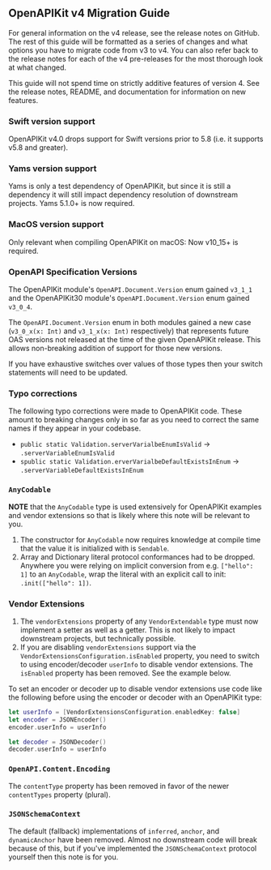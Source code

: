 ## OpenAPIKit v4 Migration Guide
For general information on the v4 release, see the release notes on GitHub. The
rest of this guide will be formatted as a series of changes and what options you
have to migrate code from v3 to v4. You can also refer back to the release notes
for each of the v4 pre-releases for the most thorough look at what changed.

This guide will not spend time on strictly additive features of version 4. See
the release notes, README, and documentation for information on new features.

### Swift version support
OpenAPIKit v4.0 drops support for Swift versions prior to 5.8 (i.e. it supports
v5.8 and greater).

### Yams version support
Yams is only a test dependency of OpenAPIKit, but since it is still a dependency
it will still impact dependency resolution of downstream projects. Yams 5.1.0+
is now required.

### MacOS version support
Only relevant when compiling OpenAPIKit on macOS: Now v10_15+ is required.

### OpenAPI Specification Versions
The OpenAPIKit module's `OpenAPI.Document.Version` enum gained `v3_1_1` and the
OpenAPIKit30 module's `OpenAPI.Document.Version` enum gained `v3_0_4`.

The `OpenAPI.Document.Version` enum in both modules gained a new case
(`v3_0_x(x: Int)` and `v3_1_x(x: Int)` respectively) that represents future OAS
versions not released at the time of the given OpenAPIKit release. This allows
non-breaking addition of support for those new versions.

If you have exhaustive switches over values of those types then your switch
statements will need to be updated.

### Typo corrections
The following typo corrections were made to OpenAPIKit code. These amount to
breaking changes only in so far as you need to correct the same names if they
appear in your codebase.

- `public static Validation.serverVarialbeEnumIsValid` -> `.serverVariableEnumIsValid`
- `spublic static Validation.erverVarialbeDefaultExistsInEnum` -> `.serverVariableDefaultExistsInEnum`

### `AnyCodable`
**NOTE** that the `AnyCodable` type is used extensively for OpenAPIKit examples
and vendor extensions so that is likely where this note will be relevant to you.

1. The constructor for `AnyCodable` now requires knowledge at compile time that
   the value it is initialized with is `Sendable`.
2. Array and Dictionary literal protocol conformances had to be dropped.
   Anywhere you were relying on implicit conversion from e.g. `["hello": 1]` to
   an `AnyCodable`, wrap the literal with an explicit call to init:
   `.init(["hello": 1])`.

### Vendor Extensions
1. The `vendorExtensions` property of any `VendorExtendable` type must now
   implement a setter as well as a getter. This is not likely to impact
   downstream projects, but technically possible.
2. If you are disabling `vendorExtensions` support via the
   `VendorExtensionsConfiguration.isEnabled` property, you need to switch to
   using encoder/decoder `userInfo` to disable vendor extensions. The
   `isEnabled` property has been removed. See the example below.

To set an encoder or decoder up to disable vendor extensions use code like the
following before using the encoder or decoder with an OpenAPIKit type:
```swift
let userInfo = [VendorExtensionsConfiguration.enabledKey: false]
let encoder = JSONEncoder()
encoder.userInfo = userInfo

let decoder = JSONDecoder()
decoder.userInfo = userInfo
```

### `OpenAPI.Content.Encoding`
The `contentType` property has been removed in favor of the newer `contentTypes`
property (plural).

### `JSONSchemaContext`
The default (fallback) implementations of `inferred`, `anchor`, and
`dynamicAnchor` have been removed. Almost no downstream code will break because
of this, but if you've implemented the `JSONSchemaContext` protocol yourself
then this note is for you.
